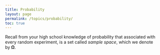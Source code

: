 ```yaml
---
title: Probability
layout: page
permalink: /topics/probability/
toc: true
---
```


Recall from your high school knowledge of probability that associated with every random experiment, is a set called _sample space_, which we denote by $\mathbf{\Omega}$.
